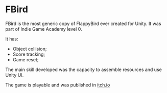 # FBird

FBird is the most generic copy of FlappyBird ever created for Unity.
It was part of Indie Game Academy level 0.

It has:

- Object collision;
- Score tracking;
- Game reset;

The main skill developed was the capacity to assemble resources and use Unity UI.

The game is playable and was published in [itch.io](https://flagrare.itch.io/most-generic-flappy-bird-ever)
